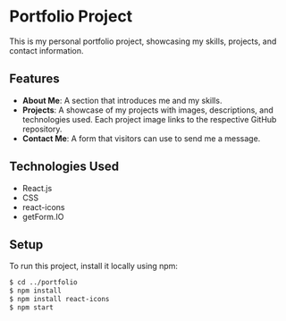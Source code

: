 # Portfolio Project

This is my personal portfolio project, showcasing my skills, projects, and contact information.

## Features

- **About Me**: A section that introduces me and my skills.
- **Projects**: A showcase of my projects with images, descriptions, and technologies used. Each project image links to the respective GitHub repository.
- **Contact Me**: A form that visitors can use to send me a message.

## Technologies Used

- React.js
- CSS
- react-icons
- getForm.IO

## Setup

To run this project, install it locally using npm:

```bash
$ cd ../portfolio
$ npm install
$ npm install react-icons
$ npm start
```
